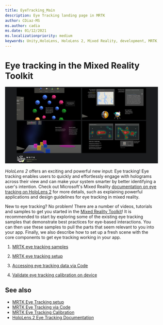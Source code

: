 ```yaml
---
title: EyeTracking_Main
description: Eye Tracking landing page in MRTK
author: CDiaz-MS
ms.author: cadia
ms.date: 01/12/2021
ms.localizationpriority: medium
keywords: Unity,HoloLens, HoloLens 2, Mixed Reality, development, MRTK, EyeTracking,
---
```


# Eye tracking in the Mixed Reality Toolkit

![Eye tracking in MRTK](../images/eye-tracking/mrtk_et_compilation.png)

_HoloLens 2_ offers an exciting and powerful new input: Eye tracking!
Eye tracking enables users to quickly and effortlessly engage with holograms across their view and can make your system smarter by better identifying a user's intention. Check out Microsoft's Mixed Reality [documentation on eye tracking on HoloLens 2](https://docs.microsoft.com/windows/mixed-reality/eye-tracking) for more details, such as explaining powerful applications and design guidelines for eye tracking in mixed reality.

New to eye tracking? No problem! There are a number of videos, tutorials and samples to get you started in the [Mixed Reality Toolkit](https://github.com/Microsoft/MixedRealityToolkit-Unity)!
It is recommended to start by exploring some of the existing eye tracking samples that demonstrate best practices for eye-based interactions. You can then use these samples to pull the parts that seem relevant to you into your app. Finally, we also describe how to set up a fresh scene with the core components to get eye tracking working in your app.

1. [MRTK eye tracking samples](EyeTracking_ExamplesOverview.md)

2. [MRTK eye tracking setup](EyeTracking_BasicSetup.md)

3. [Accessing eye tracking data via Code](EyeTracking_EyeGazeProvider.md)

4. [Validate eye tracking calibration on device](EyeTracking_IsUserCalibrated.md)

## See also

- [MRTK Eye Tracking setup](EyeTracking_BasicSetup.md)
- [MRTK Eye Tracking via Code](EyeTracking_EyeGazeProvider.md)
- [MRTK Eye Tracking Calibration](EyeTracking_IsUserCalibrated.md)
- [HoloLens 2 Eye Tracking Documentation](https://docs.microsoft.com/windows/mixed-reality/eye-tracking)
